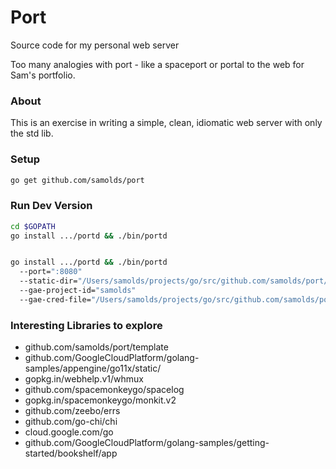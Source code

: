 # Port
Source code for my personal web server

Too many analogies with port - like a spaceport or portal to the web for Sam's
portfolio.

### About
This is an exercise in writing a simple, clean, idiomatic web server with only
the std lib.

### Setup
```sh
go get github.com/samolds/port
```

### Run Dev Version
```sh
cd $GOPATH
go install .../portd && ./bin/portd


go install .../portd && ./bin/portd
  --port=":8080"
  --static-dir="/Users/samolds/projects/go/src/github.com/samolds/port/bin/portd/static"
  --gae-project-id="samolds"
  --gae-cred-file="/Users/samolds/projects/go/src/github.com/samolds/port/assetdump/gae_cred_file_samolds.json"
```

### Interesting Libraries to explore
* github.com/samolds/port/template
* github.com/GoogleCloudPlatform/golang-samples/appengine/go11x/static/
* gopkg.in/webhelp.v1/whmux
* github.com/spacemonkeygo/spacelog
* gopkg.in/spacemonkeygo/monkit.v2
* github.com/zeebo/errs
* github.com/go-chi/chi
* cloud.google.com/go
* github.com/GoogleCloudPlatform/golang-samples/getting-started/bookshelf/app
